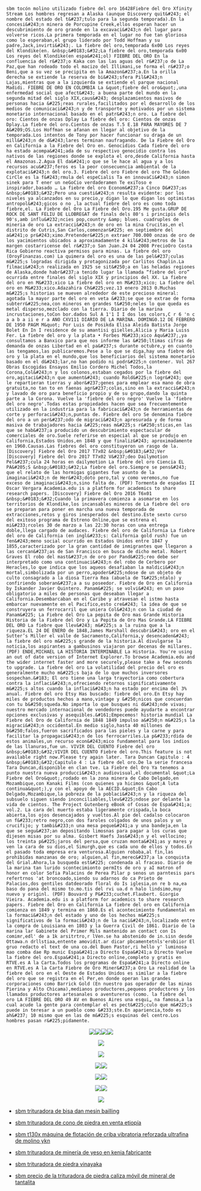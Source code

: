 
```
sbm tocón molino utilizado fiebre del oro 16428Fiebre del Oro Xfinity Stream Los hombres regresan a Alaska (aunque Discovery quit&#243; el nombre del estado del t&#237;tulo para la segunda temporada).En la concesi&#243;n minera de Porcupine Creek,ellos esperan hacer un descubrimiento de oro grande en la excavaci&#243;n del lugar para volverse ricos.La primera temporada en el lugar no fue tan gloriosa como lo esperaban,el grupo liderado por Todd Hoffman y su padre,Jack,invirti&#243;. La fiebre del oro,temporada 6x00 Los reyes del Klondike(en. &nbsp;&#0183;&#32;La fiebre del oro,temporada 6x00 Los reyes del Klondike(en espa&#241;ol) FIEBRE DEL ORO En la confluencia del r&#237;o Kaka con las las aguas del r&#237;o de La Paz,que han rodeado todo el macizo del Illimani,se forma el r&#237;o Beni,que a su vez se precipita en la Amazon&#237;a.En la orilla derecha se extiende la reserva de bi&#243;sfera Pil&#243;n Lajas,mientras que a la izquierda se extiende el parque nacional Madidi. FIEBRE DE ORO EN COLOMBIA La &quot;fiebre del oro&quot;,una enfermedad social que afect&#243; a buena parte del mundo en la segunda mitad del siglo XIX,caus&#243; desplazamientos masivos de personas hacia &#225;reas rurales,facilitados por el desarrollo de los medios de comunicaci&#243;n y de transporte y motivados por un sistema monetario internacional basado en el patr&#243;n oro. La fiebre del oro: Cientos de onzas Dplay La fiebre del oro: Cientos de onzas Dplay.La fiebre del oro.Cientos de onzas T.5 E.18 PARA MAYORES DE 7 A&#209;OS.Los Hoffman se afanan en llegar al objetivo de la temporada.Los intentos de Tony por hacer funcionar su draga de un mill&#243;n de d&#243;lares terminan naufragando. De la Fiebre del Oro en California a la Fiebre del Oro en. Genocidios Cada fiebre del oro ha estado acompa&#241;ada de su respectivo genocidio contra los nativos de las regiones donde se explota el oro,desde California hasta el Amazonas.2.Agua El da&#241;o que se le hace al agua y a los recursos acu&#237;feros es la peor consecuencia ambiental de la explotaci&#243;n del oro.3. Fiebre del oro Fiebre del oro The Golden CirCle es la f&#243;rmula del espeCialis Ta en innovaCi&#243;n simon sinek para T ener un neGoCio verdaderamen Te exiToso e inspirador,basado … La fiebre del oro Econom&#237;a Cinco D&#237;as &nbsp;&#0183;&#32;Pero una cuesti&#243;n resulta evidente: por los niveles ya alcanzados en su precio,y digan lo que digan los optimistas antropol&#243;gicos o no ,la actual fiebre del oro es como toda fiebre,el. La Fiebre del Oro La Fiebre del Oro.195 Me gusta.GRUP DE ROCK DE SANT FELIU DE LLOBREGAT de finals dels 80's i principis dels 90's,amb influ&#232;ncies pop,country &amp; blues. cuadruples de mineria de oro La extracci&#243;n de oro en la mina Crucitas,en el distrito de Cutris,San Carlos,comenzar&#225; en septiembre del a&#241;o pr&#243;ximo.Pretender&#225;n extraer 700.000 onzas de oro de los yacimientos ubicados a aproximadamente 4 kil&#243;metros de la margen costarricense del r&#237;o San Juan.24 04 2008 PrecioOro Costa Rica Gobierno reactiva permisos para minas. La fiebre del oro (OroyFinanzas.com) La quimera del oro es una de las pel&#237;culas m&#225;s logradas dirigida y protagonizada por Carlitos Chaplin.La filmaci&#243;n realizada en 1925 se sit&#250;a en las heladas regiones de Alaska,donde habr&#237;a tenido lugar la llamada “fiebre del oro” ocurrida entre finales del siglo XIX y principios del XX. La fiebre del oro en M&#233;xico La fiebre del oro en M&#233;xico; La fiebre del oro en M&#233;xico.Adazahira Ch&#225;vez.13 enero 2013 0.Muchas m&#225;s historias se mueven alrededor de este precioso mineral: agotada la mayor parte del oro en veta &#233;se que se extrae de forma subterr&#225;nea,con mineros en grandes t&#250;neles lo que queda es metal disperso,mezclado con la tierra. Diario de la marina incrustaciones,toCon bor.dados Sul A 1'1 I I dos los colors,C r 6 'n c a a b a ii e r a ANO CXV111 DIARIO DE LA MARINA. DOMING0.12 DE FEBRERO DE 1950 PAGM M&quot; Por Luis de Posikda Elisa Aleida Batista Jorge Bolet En In I residence de su amantisi giielles,Alicia y Maria Luiss Fer. La fiebre del oro y la plata • Forbes M&#233;xico Aqu&#237;,ya consultamos a Banxico para que nos informe las &#250;ltimas cifras de demanda de onzas Libertad en el pa&#237;s durante octubre,y en cuanto las tengamos,las publicaremos.Pese a lo que se diga,hay una fiebre del oro y la plata en el mundo,que los beneficiarios del sistema monetario basado en el d&#243;lar,no han podido ni podr&#225;n contener. Vol 267 Obras Escogidas Ensayos Emilio Cordero Michel Todos,la Corona,Col&#243;n y los colonos,estaban cegados por la fiebre del oro,agitaci&#243;n que aument&#243; cuando Rold&#225;n logr&#243; que le repartieran tierras y abor&#237;genes para emplear esa mano de obra gratuita,no tan to en faenas agr&#237;colas,sino en la extracci&#243;n y lavado de oro para beneficio propio y de su grupo,dando la quinta parte a la Corona. Vuelve la 'fiebre del oro negro' Vuelve la 'fiebre del oro negro'.Todas estas propiedades hacen que sea frecuentemente utilizado en la industria para la fabricaci&#243;n de herramientas de corte y perforaci&#243;n,puntas de. Fiebre del oro Se denomina fiebre del oro a un per&#237;odo de migraci&#243;n apresurada y de forma masiva de trabajadores hacia &#225;reas m&#225;s r&#250;sticas,en las que se hab&#237;a producido un descubrimiento espectacular de comerciales de oro.Suele referirse en especial al que se produjo en California,Estados Unidos,en 1848 y que finaliz&#243; aproximadamente en 1960.Causas.Las fiebres del oro constituyeron un rasgo de la. [Discovery] Fiebre del Oro 2017 T7x02 &nbsp;&#0183;&#32;Ver [Discovery] Fiebre del Oro 2017 T7x02 V&#237;deo Dailymotion Pel&#237;cula 24 horas en dailymotion La fiebre del oro Ciencia EL PA&#205;S &nbsp;&#0183;&#32;La fiebre del oro.Siempre se pens&#243; que el relato de las hormigas gigantes fue asunto de la imaginaci&#243;n de Her&#243;doto pero,tal y como veremos,no fue exceso de imaginaci&#243;n,sino falta de. (PDF) Tormenta de espadas II Oscar Vergara Academia.edu is a platform for academics to share research papers. [Discovery] Fiebre del Oro 2016 T6x01 &nbsp;&#0183;&#32;Cuando la primavera comienza a asomarse en los territorios de Klondike,los incansables mineros de La fiebre del oro se preparan para poner en marcha una nueva temporada de extracciones,retos y giros inesperados del destino.Este sexto curso del exitoso programa de Estreno Online,que se estrena el mi&#233;rcoles 30 de marzo a las 22:30 horas con una entrega doble,llega cargado de audaces. Fiebre del oro de California La fiebre del oro de California (en ingl&#233;s: California gold rush) fue un fen&#243;meno social ocurrido en Estados Unidos entre 1847 y 1855,caracterizado por la gran cantidad de inmigrantes que llegaron a las cercan&#237;as de San Francisco en busca de dicho metal. Robert Graves El robo del mast&#237;n de oro por Pand&#225;reo debe ser interpretado como una continuaci&#243;n del robo de Cerbero por Heracles,lo que indica que los aqueos desafiaban la maldici&#243;n mortal,simbolizada por un perro,apoder&#225;ndose de un objeto de culto consagrado a la diosa Tierra Rea (abuela de T&#225;ntalo) y confiriendo soberan&#237;a a su poseedor. Fiebre de Oro en California by Iskander Javier Quintero. Panam&#225; se volvi&#243; en un paso obligatorio a miles de personas que deseaban llegar a California.Desembarcaban en el Caribe y atravesan el istmo hasta embarcar nuevamente en el Pacifico,esto cre&#243; la idea de que se construyera un ferrocarril que uniera Col&#243;n con la ciudad de Panam&#225; La Fiebre del Oro La pepita de Oro mas Grande Historia Historia de la Fiebre del Oro y La Pepita de Oro Mas Grande.LA FIEBRE DEL ORO La fiebre que llev&#243; m&#225;s a la ruina que a la riqueza.EL 24 DE ENERO de 1848,James Marshall descubri&#243; oro en el Sutter’s Miller el valle de Sacramento,California,y desencaden&#243; la fiebre del oro m&#225;s grande de la historia.Al divulgarse la noticia,los aspirantes a gambusinos viajaron por decenas de millares. (PDF) ENDE,MICHAEL LA HISTORIA INTERMINABLE La Historia. You're using an out of date version of Internet Explorer.To browse Academia.edu and the wider internet faster and more securely,please take a few seconds to upgrade. La fiebre del oro La volatilidad del precio del oro es generalmente mucho m&#225;s baja de lo que muchos inversores sospechan.&#183; El oro tiene una larga trayectoria como cobertura contra la inflaci&#243;n,ofreciendo retornos significativamente m&#225;s altos cuando la inflaci&#243;n ha estado por encima del 3% anual. Fiebre del oro Etsy Has buscado: fiebre del oro.En Etsy hay miles de productos hechos a mano,vintage y &#250;nicos que concuerdan con tu b&#250;squeda.No importa lo que busques ni d&#243;nde vivas; nuestro mercado internacional de vendedores puede ayudarte a encontrar opciones exclusivas y asequibles.&#161;Empecemos! historia mundial La Fiebre del Oro de California de 1848 1849 impulso a&#250;n m&#225;s la migraci&#243;n occidental.En medio siglo,hasta 40 millones de b&#250;falos,fueron sacrificados para las pieles y la carne y para facilitar la propagaci&#243;n de los ferrocarriles.La p&#233;rdida de estos animales,un recurso econ&#243;mico fundamental para los indios de las llanuras,fue un. VIVIR DEL CUENTO Fiebre del oro &nbsp;&#0183;&#32;VIVIR DEL CUENTO Fiebre del oro.This feature is not available right now.Please try again later. Tara Duncan Capitulo : 4 &nbsp;&#0183;&#32;Capitulo 4 : La fiebre del oro.De la serie francesa Tara Duncan,disponible en clan tve. La Fiebre del Oro Ya tenemos a punto nuestra nueva producci&#243;n audiovisual,el documental &quot;La Fiebre del Oro&quot;,rodado en la zona minera de Cabo Delgado,en Mozambique,con Kanaki Films (con quienes ya hicimos &quot;A luta continua&quot;),y con el apoyo de la AECID.&quot;En Cabo Delgado,Mozambique,la pobreza de la poblaci&#243;n y la riqueza del subsuelo siguen siendo inconciliables,llev&#225;ndose por delante la vida de cientos. The Project Gutenberg eBook of Cosas de Espa&#241;a; vol.2. La cara del muerto estaba ligeramente crispada,la boca abierta,los ojos desencajados y vueltos.Al pie del cadalso colocaron un f&#233;retro negro,con dos faroles colgados de unos palos y un crucifijo; y tambi&#233;n una mesa peque&#241;a y una bandeja,en la que se segu&#237;an depositando limosnas para pagar a los curas que dijesen misas por su alma. Gisbert Haefs Jas&#243;n y el vellocino; los treinta p&#225;jaros del persa,que cruzan monta&#241;as y mares y ven la cara de su dios,el Simurgh,que es cada uno de ellos y todos.En el pasado toda empresa era venturosa.Alguien robaba,al fin,las prohibidas manzanas de oro; alguien,al fin,merec&#237;a la conquista del Grial.Ahora,la busqueda est&#225; condenada al fracaso. Diario de la marina tan lurido scontecimionto permIts de oro y aI matron of honor en color Sofia Palacins de Perea Pilar p senos un parntesis pars refertrnos 'at broncoado,siendo su adarnos do ca Prieto de Palacios,dos gentiles datdeorado floral do Is iglesia,on re b na,ea baso do pana del mismo to.mo.tis del rvi ua.d n halo lindsimo,muy nuevo y originl. (PDF) Bouvard y P&#233;cuchet.Flaubert. Giorgio Vieira. Academia.edu is a platform for academics to share research papers. Fiebre del Oro en California La fiebre del oro en California comienza en 1849 y termina en 1860.Es el acontecimiento fundamental en la formaci&#243;n del estado y uno de los hechos m&#225;s significativos de la formaci&#243;n de la naci&#243;n,localizado entre la compra de Louisiana en 1803 y la Guerra Civil de 1861. Diario de la marina lar Gabinete del Primer Mils mantenido an contact con Is comimr,edl' de a 1k arsitrtro,r lVen.se ha abstenido de in.sisn desde Ottawa.n drllstiaa,entente amovidit.ar dicar pbcamentetnls'erobiior El gruo redacto el text de una co.del Buen Pastor,ri hello y' luminosa mao comba dae Rp munic Espa&#241;a Directo Espa&#241;a Directo Vuelve la fiebre del oro.Espa&#241;a Directo online,completo y gratis en RTVE.es A la Carta.Todos los programas de Espa&#241;a Directo online en RTVE.es A la Carta Fiebre de Oro Miner&#237;a Oro La realidad de la fiebre del oro en el Oeste de Estados Unidos es similar a la fiebre del oro que se registra en el Per,en donde operan las grandes corporaciones como Barrick Gold (En nuestro pas operador de las minas Pierina y Alto Chicama),medianos productores,pequeos productores y los llamados productores artesanales o aventureros (como. la fiebre del oro LA FIEBRE DEL ORO 49 AV en Buenos Aires una esqui„ na famosa,a la cual acude la gente para contemplar el es pect&#225;culo que m&#225;s puede in teresar a un pueblo como &#233;ste.En apariencia,todo es ah&#237; 10 mismo que en las de m&#225;s esquinas del centro.Los hombres pasan r&#225;pidamente. 
```

<div align="center">

<a href="https://es-mill.shibang-china.com/github&k=sbm+toc%C3%B3n+molino+utilizado+fiebre+del+oro+16428"><img src="https://static.shibang-china.com/es/mill/index.jpg"></a><a href="https://es-mill.shibang-china.com/materials.htmlgithub&k=sbm+toc%C3%B3n+molino+utilizado+fiebre+del+oro+16428"><img src="https://static.shibang-china.com/es/mill/materials.jpg"></a><a href="https://es-mill.shibang-china.com/about.htmlgithub&k=sbm+toc%C3%B3n+molino+utilizado+fiebre+del+oro+16428"><img src="https://static.shibang-china.com/es/mill/about.jpg"></a><a href="https://es-mill.shibang-china.com/contact.htmlgithub&k=sbm+toc%C3%B3n+molino+utilizado+fiebre+del+oro+16428"><img src="https://static.shibang-china.com/es/mill/contact.jpg"></a>

<a href="https://es-mill.shibang-china.com/github&k=sbm+toc%C3%B3n+molino+utilizado+fiebre+del+oro+16428"><img src="https://static.shibang-china.com/es/mill/banner.jpg"></a>

<a href="https://swt.shibang-china.com/github&k=sbm+toc%C3%B3n+molino+utilizado+fiebre+del+oro+16428"><img src="https://static.shibang-china.com/es/mill/chat.jpg"></a>

<a href="https://es-mill.shibang-china.com/products/vertical-roller-mill.htmlgithub&k=sbm+toc%C3%B3n+molino+utilizado+fiebre+del+oro+16428"><img src="https://static.shibang-china.com/es/mill/vertical.jpg"></a><a href="https://es-mill.shibang-china.com/products/raymond-mill.htmlgithub&k=sbm+toc%C3%B3n+molino+utilizado+fiebre+del+oro+16428"><img src="https://static.shibang-china.com/es/mill/raymond.jpg"></a>

<a href="https://es-mill.shibang-china.com/products/ultrafine-grinding-mill.htmlgithub&k=sbm+toc%C3%B3n+molino+utilizado+fiebre+del+oro+16428"><img src="https://static.shibang-china.com/es/mill/ultrafine.jpg"></a><a href="https://es-mill.shibang-china.com/products/trapezium-grinding-mill.htmlgithub&k=sbm+toc%C3%B3n+molino+utilizado+fiebre+del+oro+16428"><img src="https://static.shibang-china.com/es/mill/trapezium.jpg"></a>

<a href="https://es-mill.shibang-china.com/products/ball-mill.htmlgithub&k=sbm+toc%C3%B3n+molino+utilizado+fiebre+del+oro+16428"><img src="https://static.shibang-china.com/es/mill/ball.jpg"></a><a href="https://es-mill.shibang-china.com/products/hammer-mill.htmlgithub&k=sbm+toc%C3%B3n+molino+utilizado+fiebre+del+oro+16428"><img src="https://static.shibang-china.com/es/mill/hammer.jpg"></a>

<a href="https://swt.shibang-china.com/github&k=sbm+toc%C3%B3n+molino+utilizado+fiebre+del+oro+16428"><img src="https://static.shibang-china.com/es/mill/case.jpg"></a>

</div>


* [sbm trituradora de bisa dan mesin bailling](sbm%20trituradora%20de%20bisa%20dan%20mesin%20bailling.md)

* [sbm trituradora de cono de piedra en venta etiopía](sbm%20trituradora%20de%20cono%20de%20piedra%20en%20venta%20etiop%C3%ADa.md)

* [sbm t130x máquina de flotación de criba vibratoria reforzada ultrafina de molino ykn](sbm%20t130x%20m%C3%A1quina%20de%20flotaci%C3%B3n%20de%20criba%20vibratoria%20reforzada%20ultrafina%20de%20molino%20ykn.md)

* [sbm trituradora de minería de yeso en kenia fabricante](sbm%20trituradora%20de%20miner%C3%ADa%20de%20yeso%20en%20kenia%20fabricante.md)

* [sbm trituradora de piedra vinayaka](sbm%20trituradora%20de%20piedra%20vinayaka.md)

* [sbm precio de la trituradora de piedra caliza móvil de mineral de tantalita](sbm%20precio%20de%20la%20trituradora%20de%20piedra%20caliza%20m%C3%B3vil%20de%20mineral%20de%20tantalita.md)